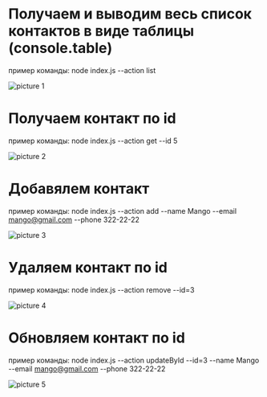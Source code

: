 # Получаем и выводим весь список контактов в виде таблицы (console.table)
пример команды: node index.js --action list

![picture 1](https://user-images.githubusercontent.com/88936471/178110992-d30e2a04-8714-498e-abac-00699e22dbb5.png)

# Получаем контакт по id
пример команды: node index.js --action get --id 5

![picture 2](https://user-images.githubusercontent.com/88936471/178111015-66146abc-2099-4574-8c4b-2662782ddd0a.png)

# Добавялем контакт
пример команды: node index.js --action add --name Mango --email mango@gmail.com --phone 322-22-22

![picture 3](https://user-images.githubusercontent.com/88936471/178111022-c24aea26-d031-4de5-88f9-a21e966f1ac9.png)

# Удаляем контакт по id
пример команды: node index.js --action remove --id=3

![picture 4](https://user-images.githubusercontent.com/88936471/178111033-42fe03f1-a8e8-4955-b81e-d4dcb90c4087.png)

# Обновляем контакт по id
пример команды: node index.js --action updateById --id=3 --name Mango --email mango@gmail.com --phone 322-22-22

![picture 5](https://user-images.githubusercontent.com/88936471/178111058-cc12d5c6-562c-4efd-b4f6-a96207a8cae6.png)

